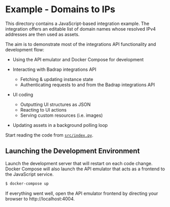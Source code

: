 # Example - Domains to IPs

This directory contains a JavaScript-based integration example. The integration offers an editable list of domain names whose resolved IPv4 addresses are then used as assets.

The aim is to demonstrate most of the integrations API functionality and development flow:

- Using the API emulator and Docker Compose for development

- Interacting with Badrap integrations API

  - Fetching & updating instance state
  - Authenticating requests to and from the Badrap integrations API

- UI coding

  - Outputting UI structures as JSON
  - Reacting to UI actions
  - Serving custom resources (i.e. images)

- Updating assets in a background polling loop

Start reading the code from [`src/index.py`](src/index.py).

## Launching the Development Environment

Launch the development server that will restart on each code change. Docker Compose will also launch the API emulator that acts as a frontend to the JavaScript service.

```sh
$ docker-compose up
```

If everything went well, open the API emulator frontend by directing your browser to http://localhost:4004.
